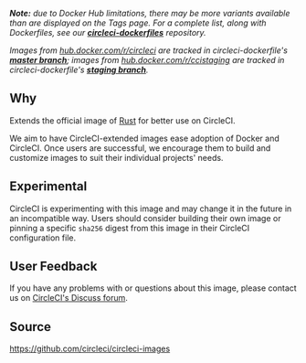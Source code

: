 _**Note:** due to Docker Hub limitations, there may be more variants available than are displayed on the Tags page. For a complete list, along with Dockerfiles, see our **[circleci-dockerfiles](https://github.com/CircleCI-Public/circleci-dockerfiles)** repository._

_Images from [hub.docker.com/r/circleci](https://hub.docker.com/r/circleci) are tracked in circleci-dockerfile's **[master branch](https://github.com/circleci-public/circleci-dockerfiles)**; images from [hub.docker.com/r/ccistaging](https://hub.docker.com/r/ccistaging) are tracked in circleci-dockerfile's **[staging branch](https://github.com/CircleCI-Public/circleci-dockerfiles/tree/staging)**._

## Why

Extends the official image of [Rust](https://hub.docker.com/_/rust) for better use on CircleCI.

We aim to have CircleCI-extended images ease adoption of Docker and CircleCI. Once users are successful, we encourage them to build and customize images to suit their individual projects' needs.

## Experimental

CircleCI is experimenting with this image and may change it in the future in an incompatible way. Users should consider building their own image or pinning a specific `sha256` digest from this image in their CircleCI configuration file.

## User Feedback

If you have any problems with or questions about this image, please contact us on [CircleCI's Discuss forum](https://discuss.circleci.com/c/circleci-2-0).

## Source

https://github.com/circleci/circleci-images
